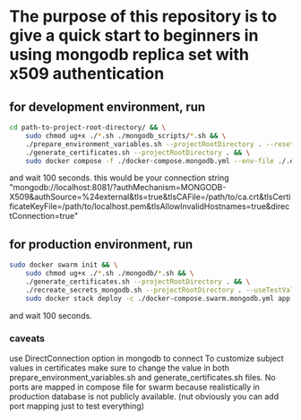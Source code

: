 # The purpose of this repository is to give a quick start to beginners in using mongodb replica set with x509 authentication

## for development environment, run

```bash
cd path-to-project-root-directory/ && \
    sudo chmod ug+x ./*.sh ./mongodb_scripts/*.sh && \
    ./prepare_environment_variables.sh --projectRootDirectory . --reset && \
    ./generate_certificates.sh --projectRootDirectory . && \
    sudo docker compose -f ./docker-compose.mongodb.yml --env-file ./.env.mongodb up -d --build --remove-orphans -V
```

and wait 100 seconds.
this would be your connection string "mongodb://localhost:8081/?authMechanism=MONGODB-X509&authSource=%24external&tls=true&tlsCAFile=/path/to/ca.crt&tlsCertificateKeyFile=/path/to/localhost.pem&tlsAllowInvalidHostnames=true&directConnection=true"

## for production environment, run

```bash
sudo docker swarm init && \
    sudo chmod ug+x ./*.sh ./mongodb/*.sh && \
    ./generate_certificates.sh --projectRootDirectory . && \
    ./recreate_secrets_mongodb.sh --projectRootDirectory . --useTestValues && \
    sudo docker stack deploy -c ./docker-compose.swarm.mongodb.yml app
```

and wait 100 seconds.

### caveats

use DirectConnection option in mongodb to connect
To customize subject values in certificates make sure to change the value in both prepare_environment_variables.sh and generate_certificates.sh files.
No ports are mapped in compose file for swarm because realistically in production database is not publicly available. (nut obviously you can add port mapping just to test everything)

